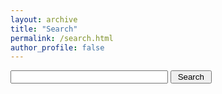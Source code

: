 ```yaml
---
layout: archive
title: "Search"
permalink: /search.html
author_profile: false
---
```

<form action="/search.html" method="get">
  <label for="search-box"></label>
  <input type="text" id="search-box" name="query" style="width:50%">
  <input type="submit" value=" Search ">
</form>

<ul id="search-results"></ul>

<script>
  window.store = {
    {% for post in site.posts %}
      "{{ post.url | slugify }}": {
        "title": "{{ post.title | xml_escape }}",
        "author": "{{ post.author | xml_escape }}",
        "date": "{{ post.date | date: '%Y/%b/%d'|xml_escape }}",
        "content": {{ post.content | strip_html | strip_newlines | jsonify }},
        "url": "{{ post.url | xml_escape }}"
      }
      {% unless forloop.last %},{% endunless %}
    {% endfor %}
  };
</script>
<script src="/js/lunr.min.js"></script>
<script src="/js/search.js"></script>